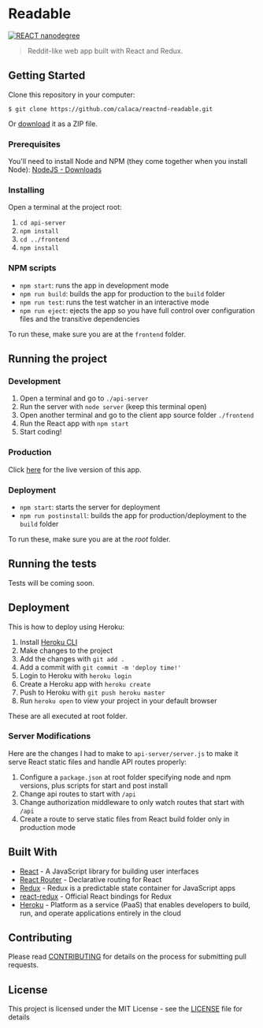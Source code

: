 # Readable

[![REACT nanodegree](https://img.shields.io/badge/udacity-REACTND-02b3e4.svg?style=flat)](https://br.udacity.com/course/react-nanodegree--nd019)

> Reddit-like web app built with React and Redux.

## Getting Started

Clone this repository in your computer:

```
$ git clone https://github.com/calaca/reactnd-readable.git
```

Or [download](https://github.com/calaca/reactnd-readable/archive/master.zip) it as a ZIP file.

### Prerequisites

You'll need to install Node and NPM (they come together when you install Node): [NodeJS - Downloads](https://nodejs.org/en/download/current/)

### Installing

Open a terminal at the project root:
1. `cd api-server`
2. `npm install`
3. `cd ../frontend`
4. `npm install`

### NPM scripts

- `npm start`: runs the app in development mode
- `npm run build`: builds the app for production to the `build` folder
- `npm run test`: runs the test watcher in an interactive mode
- `npm run eject`: ejects the app so you have full control over configuration files and the transitive dependencies

To run these, make sure you are at the `frontend` folder.

## Running the project

### Development

1. Open a terminal and go to `./api-server`
2. Run the server with `node server` (keep this terminal open)
3. Open another terminal and go to the client app source folder `./frontend`
4. Run the React app with `npm start`
5. Start coding!

### Production

Click [here](https://readable-calaca.herokuapp.com/) for the live version of this app.

### Deployment

- `npm start`: starts the server for deployment
- `npm run postinstall`: builds the app for production/deployment to the `build` folder

To run these, make sure you are at the *root* folder.

## Running the tests

Tests will be coming soon.

## Deployment

This is how to deploy using Heroku:
1. Install [Heroku CLI](https://devcenter.heroku.com/articles/heroku-cli)
2. Make changes to the project
3. Add the changes with `git add .`
4. Add a commit with `git commit -m 'deploy time!'`
5. Login to Heroku with `heroku login`
6. Create a Heroku app with `heroku create`
7. Push to Heroku with `git push heroku master`
8. Run `heroku open` to view your project in your default browser

These are all executed at root folder.

### Server Modifications

Here are the changes I had to make to `api-server/server.js` to make it serve React static files and handle API routes properly:

1. Configure a `package.json` at root folder specifying node and npm versions, plus scripts for start and post install
2. Change api routes to start with `/api`
3. Change authorization middleware to only watch routes that start with `/api`
4. Create a route to serve static files from React build folder only in production mode

## Built With

* [React](https://reactjs.org/) - A JavaScript library for building user interfaces
* [React Router](https://github.com/ReactTraining/react-router) - Declarative routing for React
* [Redux](https://redux.js.org/) - Redux is a predictable state container for JavaScript apps
* [react-redux](https://github.com/reactjs/react-redux) - Official React bindings for Redux
* [Heroku](https://www.heroku.com/) - Platform as a service (PaaS) that enables developers to build, run, and operate applications entirely in the cloud

## Contributing

Please read [CONTRIBUTING](https://github.com/calaca/reactnd-readable/blob/master/CONTRIBUTING.md) for details on the process for submitting pull requests.

## License

This project is licensed under the MIT License - see the [LICENSE](https://github.com/calaca/reactnd-readable/blob/master/LICENSE) file for details

